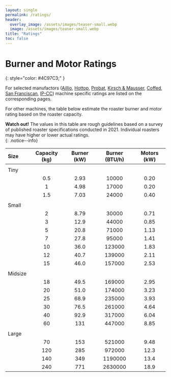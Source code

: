 ```yaml
---
layout: single
permalink: /ratings/
header:
  overlay_image: /assets/images/teaser-small.webp
  image: /assets/images/teaser-small.webp
title: "Ratings"
toc: false
---
```


# Burner and Motor Ratings
{: style="color: #4C97C3;" }


For selected manufactors ([Aillio](/machines/aillio/#EnergyRatings), [Hottop](/machines/hottop/#EnergyRatings), [Probat](/machines/probat/#EnergyRatings), [Kirsch & Mausser](/machines/kirsch/#EnergyRatings), [Coffed](/machines/coffed/#EnergyRatings), [San Franciscan](/machines/sf/#EnergyRatings), [IP-CC](/machines/iRm/#EnergyRatings)) machine specific ratings are listed on the corresponding pages.

For other machines, the table below estimate the roaster burner and motor rating based on the roaster capacity.
 
**Watch out!** The values in this table are rough guidelines based on a survey of published roaster specifications conducted in 2021.  Individual roasters may have higher or lower actual ratings.  
{: .notice--info}

|Size|Capacity (kg)|Burner (kW)|Burner (BTU/h)|Motors (kW)|
|:---|:-----:|:-----:|:-----:|:-----:|
||||||
|Tiny||||
| | 0.5|2.93|10000|0.20|
| | 1|4.98|17000|0.20
| | 1.5|7.03|24000|0.40
||||||
|Small||||
| | 2|8.79|30000|0.71
| | 3|12.9|44000|0.85
| | 5|20.8|71000|1.13
| | 7|27.8|95000|1.41
| | 10|36.0|123000|1.83
| | 12|40.7|139000|2.11
| | 15|46.0|157000|2.53
||||||
|Midsize||||
| | 18|49.5|169000|2.95
| | 20|51.0|174000|3.23
| | 25|68.9|235000|3.93
| | 30|76.5|261000|4.64
| | 40|92.9|317000|6.04
| | 60|131|447000|8.85
||||||
|Large||||
| | 70|153|521000|9.48
| | 120|285|972000|12.3
| | 140|349|1190000|13.4
| | 240|771|2630000|18.9